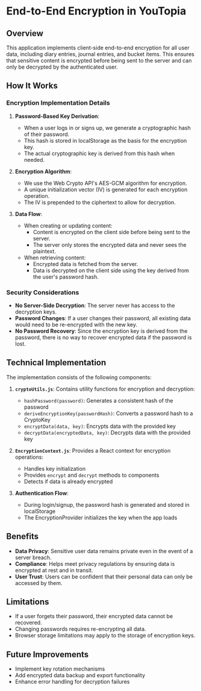 # End-to-End Encryption in YouTopia

## Overview

This application implements client-side end-to-end encryption for all user data, including diary entries, journal entries, and bucket items. This ensures that sensitive content is encrypted before being sent to the server and can only be decrypted by the authenticated user.

## How It Works

### Encryption Implementation Details

1. **Password-Based Key Derivation**:
   - When a user logs in or signs up, we generate a cryptographic hash of their password.
   - This hash is stored in localStorage as the basis for the encryption key.
   - The actual cryptographic key is derived from this hash when needed.

2. **Encryption Algorithm**:
   - We use the Web Crypto API's AES-GCM algorithm for encryption.
   - A unique initialization vector (IV) is generated for each encryption operation.
   - The IV is prepended to the ciphertext to allow for decryption.

3. **Data Flow**:
   - When creating or updating content:
     - Content is encrypted on the client side before being sent to the server.
     - The server only stores the encrypted data and never sees the plaintext.
   - When retrieving content:
     - Encrypted data is fetched from the server.
     - Data is decrypted on the client side using the key derived from the user's password hash.

### Security Considerations

- **No Server-Side Decryption**: The server never has access to the decryption keys.
- **Password Changes**: If a user changes their password, all existing data would need to be re-encrypted with the new key.
- **No Password Recovery**: Since the encryption key is derived from the password, there is no way to recover encrypted data if the password is lost.

## Technical Implementation

The implementation consists of the following components:

1. **`cryptoUtils.js`**: Contains utility functions for encryption and decryption:
   - `hashPassword(password)`: Generates a consistent hash of the password
   - `deriveEncryptionKey(passwordHash)`: Converts a password hash to a CryptoKey
   - `encryptData(data, key)`: Encrypts data with the provided key
   - `decryptData(encryptedData, key)`: Decrypts data with the provided key

2. **`EncryptionContext.js`**: Provides a React context for encryption operations:
   - Handles key initialization
   - Provides `encrypt` and `decrypt` methods to components
   - Detects if data is already encrypted

3. **Authentication Flow**:
   - During login/signup, the password hash is generated and stored in localStorage
   - The EncryptionProvider initializes the key when the app loads

## Benefits

- **Data Privacy**: Sensitive user data remains private even in the event of a server breach.
- **Compliance**: Helps meet privacy regulations by ensuring data is encrypted at rest and in transit.
- **User Trust**: Users can be confident that their personal data can only be accessed by them.

## Limitations

- If a user forgets their password, their encrypted data cannot be recovered.
- Changing passwords requires re-encrypting all data.
- Browser storage limitations may apply to the storage of encryption keys.

## Future Improvements

- Implement key rotation mechanisms
- Add encrypted data backup and export functionality
- Enhance error handling for decryption failures